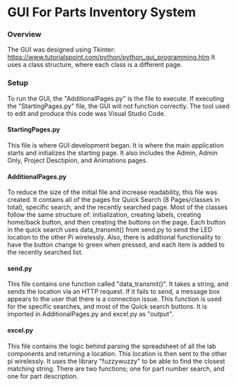# GUI For Parts Inventory System
 
### Overview
The GUI was designed using Tkinter: https://www.tutorialspoint.com/python/python_gui_programming.htm
It uses a class structure, where each class is a different page.

### Setup
To run the GUI, the "AdditionalPages.py" is the file to execute. If executing the "StartingPages.py" file, the GUI will not function correctly.
The tool used to edit and produce this code was Visual Studio Code.

#### StartingPages.py
This file is where GUI development began. It is where the main application starts and initializes the starting page. It also includes the Admin, Admin Only,
Project Desctipion, and Animations pages. 

#### AdditionalPages.py
To reduce the size of the initial file and increase readability, this file was created. It contains all of the pages for Quick Search (8 Pages/classes in total), specific search, and the recently searched page. Most of the classes follow the same structure of: initialization, creating labels, creating home/back button, and then creating the buttons on the page.
Each button in the quick search uses data_transmit() from send.py to send the LED location to the other Pi wirelessly. Also, there is additional functionality to have the button change to green when pressed, and each item is added to the recently searched list.

#### send.py
This file contains one function called "data_transmit()". It takes a string, and sends the location via an HTTP request. If it fails to send, a message box appears to the user that there is a connection issue. This function is used for the specific searches, and most of the Quick search buttons. It is imported in AdditionalPages.py and excel.py as "output".

#### excel.py
This file contains the logic behind parsing the spreadsheet of all the lab components and returning a location. This location is then sent to the other pi wirelessly. It uses the library "fuzzywuzzy" to be able to find the closest matching string. There are two functions; one for part number search, and one for part description.
